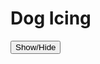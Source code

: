 
<h1>Dog Icing</h1>

<button title="Make your project into an app (this requires the shortcuts app)" type="button" onclick="if(document.getElementById('spoiler') .style.display=='none') {document.getElementById('spoiler') .style.display=''}else{document.getElementById('spoiler') .style.display='none'}">Show/Hide</button>
<div id="spoiler" style="display:none">
Images coming soon
  
Invented by Awesome_e. Photos and text by Dog Icing
  
First, open the shortcuts app and create a new shortcut.

<img src="1D26888C-553A-49E6-98E9-8A218D7D9453.jpeg" alt="img">

Next, open "Web", scroll down to safari.

<video>
  <source src="IMG_6337.MP4" type="video/mp4">
Your browser does not support the video tag.
</video>

Now, select either show webpage or open URLs.

img

Open Hopscotch and find the project you want in your home screen.

img

Then, press paste to paste the url of your project.

img

Press the three dots next to the title, fill in the names, select an icon and press "add"

img

And Done!

img


</div>
